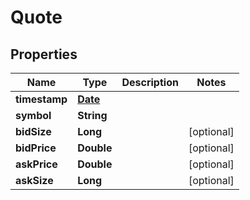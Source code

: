 
# Quote

## Properties
Name | Type | Description | Notes
------------ | ------------- | ------------- | -------------
**timestamp** | [**Date**](Date.md) |  | 
**symbol** | **String** |  | 
**bidSize** | **Long** |  |  [optional]
**bidPrice** | **Double** |  |  [optional]
**askPrice** | **Double** |  |  [optional]
**askSize** | **Long** |  |  [optional]



